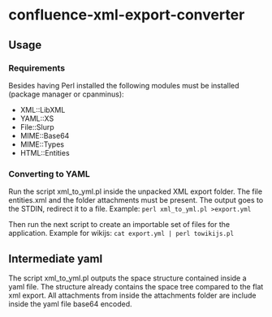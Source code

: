 # confluence-xml-export-converter

## Usage
### Requirements
Besides having Perl installed the following modules must be installed (package manager or cpanminus):
- XML::LibXML
- YAML::XS
- File::Slurp
- MIME::Base64
- MIME::Types
- HTML::Entities

### Converting to YAML
Run the script xml_to_yml.pl inside the unpacked XML export folder. The file entities.xml and the folder attachments must be present. The output goes to the STDIN, redirect it to a file.
Example:
`perl xml_to_yml.pl >export.yml`

Then run the next script to create an importable set of files for the application.
Example for wikijs:
`cat export.yml | perl towikijs.pl`

## Intermediate yaml
The script xml_to_yml.pl outputs the space structure contained inside a yaml file. The structure already contains the space tree compared to the flat xml export. All attachments from inside the attachments folder are include inside the yaml file base64 encoded.
